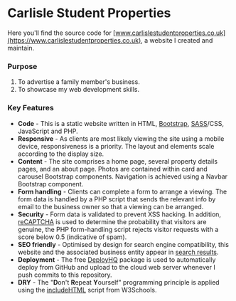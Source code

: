 # Carlisle Student Properties

Here you'll find the source code for [www.carlislestudentproperties.co.uk](https://www.carlislestudentproperties.co.uk), a website I created and maintain.

### Purpose

1. To advertise a family member's business.
2. To showcase my web development skills.

### Key Features

* __Code__ - This is a static website written in HTML, [Bootstrap](https://github.com/twbs/bootstrap), [SASS](https://sass-lang.com)/CSS, JavaScript and PHP.
* __Responsive__ - As clients are most likely viewing the site using a mobile device, responsiveness is a priority. The layout and elements scale according to the display size.
* __Content__ - The site comprises a home page, several property details pages, and an about page. Photos are contained within card and carousel Bootstrap components. Navigation is achieved using a Navbar Bootstrap component.
* __Form handling__ - Clients can complete a form to arrange a viewing. The form data is handled by a PHP script that sends the relevant info by email to the business owner so that a viewing can be arranged.
* __Security__ - Form data is validated to prevent XSS hacking. In addition, [reCAPTCHA](https://www.google.com/recaptcha/about/) is used to determine the probability that visitors are genuine, the PHP form-handling script rejects visitor requests with a score below 0.5 (indicative of spam). 
* __SEO friendly__ - Optimised by design for search engine compatibility, this website and the associated business entity appear in [search results](https://www.google.com/search?q=carlisle+student+properties).
* __Deployment__ - The free [DeployHQ](https://www.deployhq.com/) package is used to automatically deploy from GitHub and upload to the cloud web server whenever I push commits to this repository.
* __DRY__ - The "**D**on't **R**epeat **Y**ourself" programming principle is applied using the [includeHTML](https://www.w3schools.com/howto/howto_html_include.asp) script from W3Schools.